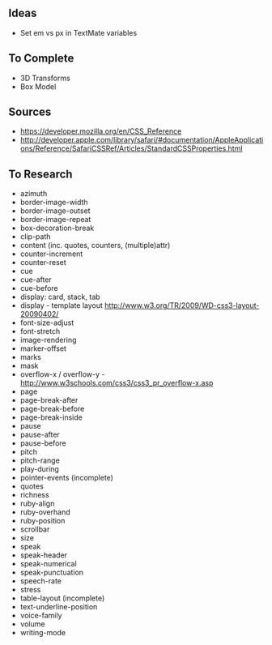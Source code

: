 ## Ideas
* Set em vs px in TextMate variables

## To Complete

* 3D Transforms
* Box Model

## Sources
* https://developer.mozilla.org/en/CSS_Reference
* http://developer.apple.com/library/safari/#documentation/AppleApplications/Reference/SafariCSSRef/Articles/StandardCSSProperties.html

## To Research
* azimuth
* border-image-width
* border-image-outset
* border-image-repeat
* box-decoration-break
* clip-path
* content (inc. quotes, counters, (multiple)attr)
* counter-increment
* counter-reset
* cue
* cue-after
* cue-before
* display: card, stack, tab
* display - template layout http://www.w3.org/TR/2009/WD-css3-layout-20090402/
* font-size-adjust
* font-stretch
* image-rendering
* marker-offset
* marks
* mask
* overflow-x / overflow-y - http://www.w3schools.com/css3/css3_pr_overflow-x.asp
* page
* page-break-after
* page-break-before
* page-break-inside
* pause
* pause-after
* pause-before
* pitch
* pitch-range
* play-during
* pointer-events (incomplete)
* quotes
* richness
* ruby-align
* ruby-overhand
* ruby-position
* scrollbar
* size
* speak
* speak-header
* speak-numerical
* speak-punctuation
* speech-rate
* stress
* table-layout (incomplete)
* text-underline-position
* voice-family
* volume
* writing-mode